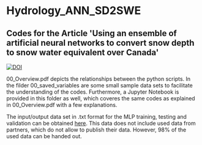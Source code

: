 # Hydrology_ANN_SD2SWE
## Codes for the Article 'Using an ensemble of artificial neural networks to convert snow depth to snow water equivalent over Canada'
[![DOI](https://zenodo.org/badge/DOI/10.5281/zenodo.4276414.svg)](https://doi.org/10.5281/zenodo.4276414)

00_Overview.pdf depicts the relationships between the python scripts. In the filder 00_saved_variables are some small sample data sets to facilitate the understanding of the codes. Furthermore, a Jupyter Notebook is provided in this folder as well, which coveres the same codes as explained in 00_Overview.pdf with a few explanations.

The input/output data set in .txt format for the MLP training, testing and validation can be obtained [here](https://can01.safelinks.protection.outlook.com/?url=https%3A%2F%2Fdataverse.harvard.edu%2Fdataset.xhtml%3FpersistentId%3Ddoi%3A10.7910%2FDVN%2FT46ANR&amp;data=04%7C01%7Cmarie-amelie.boucher%40usherbrooke.ca%7C15c6928147524d7954c608d87c1df1af%7C3a5a8744593545f99423b32c3a5de082%7C0%7C0%7C637395815355934392%7CUnknown%7CTWFpbGZsb3d8eyJWIjoiMC4wLjAwMDAiLCJQIjoiV2luMzIiLCJBTiI6Ik1haWwiLCJXVCI6Mn0%3D%7C1000&amp;sdata=QqAFel6%2B6KxaVr6fM53mLH0qXg06BhubaoXsfc%2FJIyI%3D&amp;reserved=0). This data does not include used data from partners, which do not allow to publish their data. However, 98% of the used data can be handed out. 
